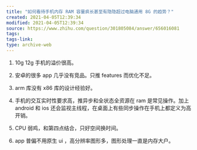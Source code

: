```yaml
---
title: "如何看待手机内存 RAM 容量疯长甚至有隐隐超过电脑通用 8G 的趋势？"
created: 2021-04-05T12:39:34
modified: 2021-04-05T12:39:34
source: https://www.zhihu.com/question/301805084/answer/656016081
tags:
tags-link:
type: archive-web
---
```

1. 10g 12g 手机的溢价很高。

2. 安卓的很多 app 几乎没有竞品。只推 features 而优化不足。

3. arm 库没有 x86 库的设计经验好。

4. 手机的交互实时性要求高，推异步和全状态全资源在 ram 是常见操作。加上 android 和 ios 还会监视主线程，在桌面上有些同步操作在手机上都定义为高开销。

5. CPU 弱鸡，和第四点结合，只好空间换时间。

6. app 普偏不用原生 ui ，高分辨率图形多，图形处理一直是内存大户。